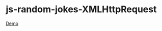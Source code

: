 # js-random-jokes-XMLHttpRequest

[Demo](https://ludmilaschlegelova.github.io/js-random-XMLHttpRequest)

